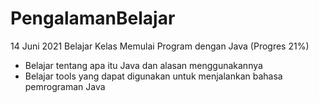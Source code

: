 # PengalamanBelajar
14 Juni 2021
Belajar Kelas Memulai
Program dengan Java
(Progres 21%)

* Belajar tentang apa itu Java dan alasan menggunakannya
* Belajar tools yang dapat digunakan untuk menjalankan bahasa pemrograman Java
